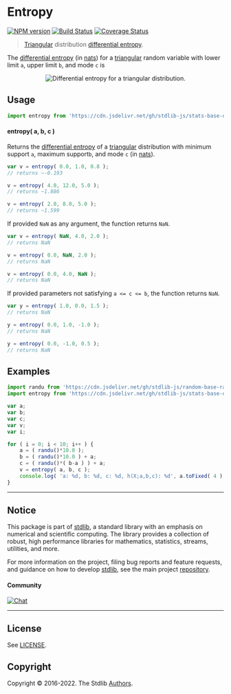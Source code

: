 <!--

@license Apache-2.0

Copyright (c) 2018 The Stdlib Authors.

Licensed under the Apache License, Version 2.0 (the "License");
you may not use this file except in compliance with the License.
You may obtain a copy of the License at

   http://www.apache.org/licenses/LICENSE-2.0

Unless required by applicable law or agreed to in writing, software
distributed under the License is distributed on an "AS IS" BASIS,
WITHOUT WARRANTIES OR CONDITIONS OF ANY KIND, either express or implied.
See the License for the specific language governing permissions and
limitations under the License.

-->

# Entropy

[![NPM version][npm-image]][npm-url] [![Build Status][test-image]][test-url] [![Coverage Status][coverage-image]][coverage-url] <!-- [![dependencies][dependencies-image]][dependencies-url] -->

> [Triangular][triangular-distribution] distribution [differential entropy][entropy].

<!-- Section to include introductory text. Make sure to keep an empty line after the intro `section` element and another before the `/section` close. -->

<section class="intro">

The [differential entropy][entropy] (in [nats][nats]) for a [triangular][triangular-distribution] random variable with lower limit `a`, upper limit `b`, and mode `c` is 

<!-- <equation class="equation" label="eq:triangular_entropy" align="center" raw="h\left( X \right) = \frac{1}{2} + \ln \left({\frac{b-a}{2}}\right)" alt="Differential entropy for a triangular distribution."> -->

<div class="equation" align="center" data-raw-text="h\left( X \right) = \frac{1}{2} + \ln \left({\frac{b-a}{2}}\right)" data-equation="eq:triangular_entropy">
    <img src="https://cdn.jsdelivr.net/gh/stdlib-js/stdlib@556e0ebc42f54244079cecc91c0883bb6c442244/lib/node_modules/@stdlib/stats/base/dists/triangular/entropy/docs/img/equation_triangular_entropy.svg" alt="Differential entropy for a triangular distribution.">
    <br>
</div>

<!-- </equation> -->

</section>

<!-- /.intro -->

<!-- Package usage documentation. -->



<section class="usage">

## Usage

```javascript
import entropy from 'https://cdn.jsdelivr.net/gh/stdlib-js/stats-base-dists-triangular-entropy@deno/mod.js';
```

#### entropy( a, b, c )

Returns the [differential entropy][entropy] of a [triangular][triangular-distribution] distribution with minimum support `a`, maximum support`b`, and mode `c` (in [nats][nats]).

```javascript
var v = entropy( 0.0, 1.0, 0.8 );
// returns ~-0.193

v = entropy( 4.0, 12.0, 5.0 );
// returns ~1.886

v = entropy( 2.0, 8.0, 5.0 );
// returns ~1.599
```

If provided `NaN` as any argument, the function returns `NaN`.

```javascript
var v = entropy( NaN, 4.0, 2.0 );
// returns NaN

v = entropy( 0.0, NaN, 2.0 );
// returns NaN

v = entropy( 0.0, 4.0, NaN );
// returns NaN
```

If provided parameters not satisfying `a <= c <= b`, the function returns `NaN`.

```javascript
var y = entropy( 1.0, 0.0, 1.5 );
// returns NaN

y = entropy( 0.0, 1.0, -1.0 );
// returns NaN

y = entropy( 0.0, -1.0, 0.5 );
// returns NaN
```

</section>

<!-- /.usage -->

<!-- Package usage notes. Make sure to keep an empty line after the `section` element and another before the `/section` close. -->

<section class="notes">

</section>

<!-- /.notes -->

<!-- Package usage examples. -->

<section class="examples">

## Examples

<!-- eslint no-undef: "error" -->

```javascript
import randu from 'https://cdn.jsdelivr.net/gh/stdlib-js/random-base-randu@deno/mod.js';
import entropy from 'https://cdn.jsdelivr.net/gh/stdlib-js/stats-base-dists-triangular-entropy@deno/mod.js';

var a;
var b;
var c;
var v;
var i;

for ( i = 0; i < 10; i++ ) {
    a = ( randu()*10.0 );
    b = ( randu()*10.0 ) + a;
    c = ( randu()*( b-a ) ) + a;
    v = entropy( a, b, c );
    console.log( 'a: %d, b: %d, c: %d, h(X;a,b,c): %d', a.toFixed( 4 ), b.toFixed( 4 ), c.toFixed( 4 ), v.toFixed( 4 ) );
}
```

</section>

<!-- /.examples -->

<!-- Section to include cited references. If references are included, add a horizontal rule *before* the section. Make sure to keep an empty line after the `section` element and another before the `/section` close. -->

<section class="references">

</section>

<!-- /.references -->

<!-- Section for related `stdlib` packages. Do not manually edit this section, as it is automatically populated. -->

<section class="related">

</section>

<!-- /.related -->

<!-- Section for all links. Make sure to keep an empty line after the `section` element and another before the `/section` close. -->


<section class="main-repo" >

* * *

## Notice

This package is part of [stdlib][stdlib], a standard library with an emphasis on numerical and scientific computing. The library provides a collection of robust, high performance libraries for mathematics, statistics, streams, utilities, and more.

For more information on the project, filing bug reports and feature requests, and guidance on how to develop [stdlib][stdlib], see the main project [repository][stdlib].

#### Community

[![Chat][chat-image]][chat-url]

---

## License

See [LICENSE][stdlib-license].


## Copyright

Copyright &copy; 2016-2022. The Stdlib [Authors][stdlib-authors].

</section>

<!-- /.stdlib -->

<!-- Section for all links. Make sure to keep an empty line after the `section` element and another before the `/section` close. -->

<section class="links">

[npm-image]: http://img.shields.io/npm/v/@stdlib/stats-base-dists-triangular-entropy.svg
[npm-url]: https://npmjs.org/package/@stdlib/stats-base-dists-triangular-entropy

[test-image]: https://github.com/stdlib-js/stats-base-dists-triangular-entropy/actions/workflows/test.yml/badge.svg?branch=v0.0.7
[test-url]: https://github.com/stdlib-js/stats-base-dists-triangular-entropy/actions/workflows/test.yml?query=branch:v0.0.7

[coverage-image]: https://img.shields.io/codecov/c/github/stdlib-js/stats-base-dists-triangular-entropy/main.svg
[coverage-url]: https://codecov.io/github/stdlib-js/stats-base-dists-triangular-entropy?branch=main

<!--

[dependencies-image]: https://img.shields.io/david/stdlib-js/stats-base-dists-triangular-entropy.svg
[dependencies-url]: https://david-dm.org/stdlib-js/stats-base-dists-triangular-entropy/main

-->

[chat-image]: https://img.shields.io/gitter/room/stdlib-js/stdlib.svg
[chat-url]: https://gitter.im/stdlib-js/stdlib/

[stdlib]: https://github.com/stdlib-js/stdlib

[stdlib-authors]: https://github.com/stdlib-js/stdlib/graphs/contributors

[umd]: https://github.com/umdjs/umd
[es-module]: https://developer.mozilla.org/en-US/docs/Web/JavaScript/Guide/Modules

[deno-url]: https://github.com/stdlib-js/stats-base-dists-triangular-entropy/tree/deno
[umd-url]: https://github.com/stdlib-js/stats-base-dists-triangular-entropy/tree/umd
[esm-url]: https://github.com/stdlib-js/stats-base-dists-triangular-entropy/tree/esm
[branches-url]: https://github.com/stdlib-js/stats-base-dists-triangular-entropy/blob/main/branches.md

[stdlib-license]: https://raw.githubusercontent.com/stdlib-js/stats-base-dists-triangular-entropy/main/LICENSE

[triangular-distribution]: https://en.wikipedia.org/wiki/Triangular_distribution

[entropy]: https://en.wikipedia.org/wiki/Entropy_%28information_theory%29

[nats]: https://en.wikipedia.org/wiki/Nat_%28unit%29

</section>

<!-- /.links -->

